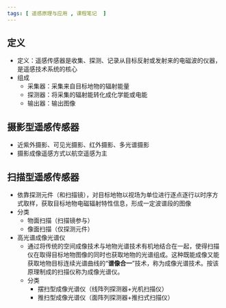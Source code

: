 ```yaml
---
tags: [ 遥感原理与应用 , 课程笔记  ]
---
```

## 定义
- 定义：遥感传感器是收集、探测、记录从目标反射或发射来的电磁波的仪器，是遥感技术系统的核心
- 组成
	- 采集器：采集来自目标地物的辐射能量
	- 探测器：将采集的辐射能转化成化学能或电能
	- 输出器：输出图像
## 摄影型遥感传感器
- 近紫外摄影、可见光摄影、红外摄影、多光谱摄影
- 摄影成像遥感方式以航空遥感为主
## 扫描型遥感传感器
- 依靠探测元件（和扫描镜），对目标地物以视场为单位进行逐点逐行以时序方式取样，获取目标地物电磁辐射特性信息，形成一定波谱段的图像
- 分类
	- 物面扫描（扫描镜参与）
	- 像面扫描（仅探测元件）
- 高光谱成像光谱仪
	- 通过将传统的空间成像技术与地物光谱技术有机地结合在一起，使得扫描仪在取得目标地物图像的同时也获取地物的光谱组成。这种既能成像又能获取地物目标连续光谱曲线的“**谱像合一**”技术，称为成像光谱技术。按该原理制成的扫描仪称为成像光谱仪。
	- 分类
		- 摆扫型成像光谱仪（线阵列探测器+光机扫描仪）
		- 推扫型成像光谱仪（面阵列探测器+推扫式扫描仪）